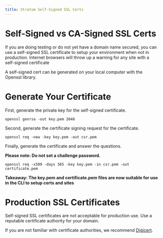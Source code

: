 ```yaml
---
title: Stratum Self-Signed SSL Certs
---
```


# Self-Signed vs CA-Signed SSL Certs

If you are doing testing or do not yet have a domain name secured, you can use a self-signed SSL certificate to setup
your environment when not in production. Internet browsers will throw up a warning for any site with a self-signed
certificate

A self-signed cert can be generated on your local computer with the Openssl library.

# Generate Your Certificate

First, generate the private key for the self-signed certificate.

`openssl genrsa -out key.pem 2048`

Second, generate the certificate signing request for the certificate.

`openssl req -new -key key.pem -out csr.pem`

Finally, generate the certificate and answer the questions.

**Please note: Do not set a challenge password.**

`openssl req -x509 -days 365 -key key.pem -in csr.pem -out certificate.pem`

**Takeaway: The key.pem and certificate.pem files are now suitable for use in the CLI to setup certs and sites**

# Production SSL Certificates

Self-signed SSL certificates are not acceptable for production use. Use a reputable certificate authority for your domain.

If you are not familiar with certificate authorities, we recommend [Digicert](https://www.digicert.com/).

